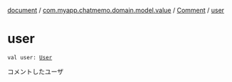 [document](../../index.md) / [com.myapp.chatmemo.domain.model.value](../index.md) / [Comment](index.md) / [user](./user.md)

# user

`val user: `[`User`](../-user/index.md)

コメントしたユーザ


